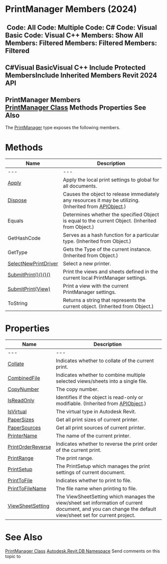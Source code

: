# PrintManager Members (2024)

﻿
 Code: All Code: Multiple Code: C# Code: Visual Basic Code: Visual C++  Members: Show All Members: Filtered Members: Filtered Members: Filtered   
---  
C#Visual BasicVisual C++
Include Protected MembersInclude Inherited Members
Revit 2024 API  
---  
PrintManager Members  
[PrintManager Class](29599e18-cad8-813e-dc6e-04350fe37944.md "PrintManager Class") Methods Properties See Also  
---  
The [PrintManager](29599e18-cad8-813e-dc6e-04350fe37944.md "PrintManager Class") type exposes the following members.
# Methods
| Name | Description |
| --- | --- |
| --- | --- | --- |
| [Apply](b0f3b473-5226-e34e-0d1d-8d2ed296896c.md "Apply Method") | Apply the local print settings to global for all documents. |
| [Dispose](7c03212a-b587-1c89-3912-efea0d2619c5.md "Dispose Method") | Causes the object to release immediately any resources it may be utilizing. (Inherited from [APIObject](beb86ef5-39ad-3f0d-0cd9-0c929387a2bb.md "APIObject Class").) |
| Equals | Determines whether the specified Object is equal to the current Object. (Inherited from Object.) |
| GetHashCode | Serves as a hash function for a particular type.  (Inherited from Object.) |
| GetType | Gets the Type of the current instance. (Inherited from Object.) |
| [SelectNewPrintDriver](7de58a88-684b-5bc2-f433-63bed6170dac.md "SelectNewPrintDriver Method") | Select a new printer. |
| [SubmitPrint()()()()](0c9524b7-33b5-8c76-2843-c7024f03e4d7.md "SubmitPrint Method") | Print the views and sheets defined in the current local PrintManager settings. |
| [SubmitPrint(View)](b3ce6806-a94a-6646-a93d-b1298901aac5.md "SubmitPrint Method \(View\)") | Print a view with the current PrintManager settings. |
| ToString | Returns a string that represents the current object. (Inherited from Object.) |

# Properties
| Name | Description |
| --- | --- |
| --- | --- | --- |
| [Collate](f4fb7312-710b-73d6-dea0-9667230ef74f.md "Collate Property") | Indicates whether to collate of the current print. |
| [CombinedFile](8eab5a96-8461-82f9-f7bc-ff141ad80572.md "CombinedFile Property") | Indicates whether to combine multiple selected views/sheets into a single file. |
| [CopyNumber](7c609f41-5602-6776-6de1-821101da9c60.md "CopyNumber Property") | The copy number. |
| [IsReadOnly](d516bcd2-a3fd-a578-58f6-f1add979bd07.md "IsReadOnly Property") | Identifies if the object is read-only or modifiable. (Inherited from [APIObject](beb86ef5-39ad-3f0d-0cd9-0c929387a2bb.md "APIObject Class").) |
| [IsVirtual](770377c4-7bc4-a468-6b90-082990de8914.md "IsVirtual Property") | The virtual type in Autodesk Revit. |
| [PaperSizes](af5bd003-9399-2d70-4197-bc440aefab30.md "PaperSizes Property") | Get all print sizes of current printer. |
| [PaperSources](c22a7905-70b3-f31f-c832-531e6828b1fb.md "PaperSources Property") | Get all print sources of current printer. |
| [PrinterName](a47e3440-fa81-5623-895b-3fbc4247b3d7.md "PrinterName Property") | The name of the current printer. |
| [PrintOrderReverse](efbabd6b-ffce-2dd8-7d54-2fcae1f35b84.md "PrintOrderReverse Property") | Indicates whether to reverse the print order of the current print. |
| [PrintRange](d1e00760-b2fe-799d-472c-64d0b8284a4d.md "PrintRange Property") | The print range. |
| [PrintSetup](7604c459-c519-d9df-a99f-8374ab6e5ea5.md "PrintSetup Property") | The PrintSetup which manages the print settings of current document. |
| [PrintToFile](e287a6db-f36c-435a-e3d7-78598d62bc4e.md "PrintToFile Property") | Indicates whether to print to file. |
| [PrintToFileName](e21748e0-ed8c-1825-40a4-f48790582fbb.md "PrintToFileName Property") | The file name when printing to file. |
| [ViewSheetSetting](7f288fd8-6cfb-efa7-9611-26773b5ff492.md "ViewSheetSetting Property") | The ViewSheetSetting which manages the view/sheet set information of current document, and you can change the default view/sheet set for current project. |

# See Also
[PrintManager Class](29599e18-cad8-813e-dc6e-04350fe37944.md "PrintManager Class")
[Autodesk.Revit.DB Namespace](87546ba7-461b-c646-cbb1-2cb8f5bff8b2.md "Autodesk.Revit.DB Namespace")
Send comments on this topic to 